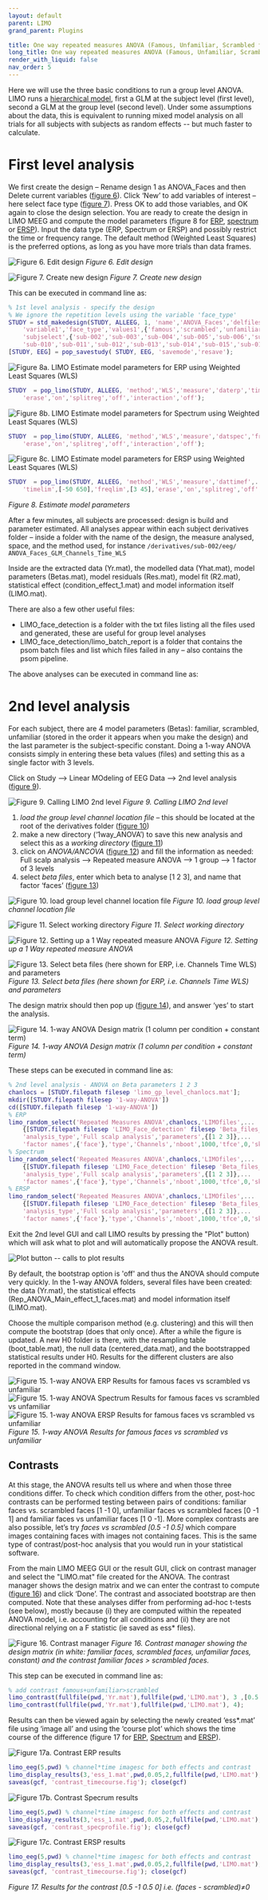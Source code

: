 ```yaml
---
layout: default
parent: LIMO
grand_parent: Plugins

title: One way repeated measures ANOVA (Famous, Unfamiliar, Scrambled faces as conditions)
long_title: One way repeated measures ANOVA (Famous, Unfamiliar, Scrambled faces as conditions)
render_with_liquid: false
nav_order: 5
---
```

Here we will use the three basic conditions to run a group level ANOVA. LIMO runs a [hierarchical model](https://raw.githubusercontent.com/LIMO-EEG-Toolbox/limo_meeg/master/resources/2016_SanDiego_StatisticalanalysisofEEGdata.pdf), first a GLM at the subject level (first level), second a GLM at the group level (second level). Under some assumptions about the data, this is equivalent to running mixed model analysis on all trials for all subjects with subjects as random effects -- but much faster to calculate. 

# First level analysis
We first create the design – Rename design 1 as ANOVA_Faces and then Delete current variables ([figure 6](https://raw.githubusercontent.com/LIMO-EEG-Toolbox/limo_meeg/master/resources/images/6.jpg)). Click ‘New’ to add variables of interest – here select face type ([figure 7](https://raw.githubusercontent.com/LIMO-EEG-Toolbox/limo_meeg/master/resources/images/7.jpg)). Press OK to add those variables, and OK again to close the design selection. You are ready to create the design in LIMO MEEG and compute the model parameters (figure 8 for [ERP](https://raw.githubusercontent.com/LIMO-EEG-Toolbox/limo_meeg/master/resources/images/8a.jpg), [spectrum](https://raw.githubusercontent.com/LIMO-EEG-Toolbox/limo_meeg/master/resources/images/8b.jpg) or [ERSP](https://raw.githubusercontent.com/LIMO-EEG-Toolbox/limo_meeg/master/resources/images/8c.jpg)). Input the data type (ERP, Spectrum or ERSP) and possibly restrict the time or frequency range. The default method (Weighted Least Squares) is the preferred options, as long as you have more trials than data frames. 

![Figure 6. Edit design](https://raw.githubusercontent.com/LIMO-EEG-Toolbox/limo_meeg/master/resources/images/6.jpg) 
_Figure 6. Edit design_  

![Figure 7. Create new design](https://raw.githubusercontent.com/LIMO-EEG-Toolbox/limo_meeg/master/resources/images/7.jpg) 
_Figure 7. Create new design_

This can be executed in command line as:
``` matlab
% 1st level analysis - specify the design
% We ignore the repetition levels using the variable 'face_type'
STUDY = std_makedesign(STUDY, ALLEEG, 1, 'name','ANOVA_Faces','delfiles','off','defaultdesign','off',...
    'variable1','face_type','values1',{'famous','scrambled','unfamiliar'},'vartype1','categorical',...
    'subjselect',{'sub-002','sub-003','sub-004','sub-005','sub-006','sub-007','sub-008','sub-009',...
    'sub-010','sub-011','sub-012','sub-013','sub-014','sub-015','sub-016','sub-017','sub-018','sub-019'});
[STUDY, EEG] = pop_savestudy( STUDY, EEG, 'savemode','resave');
```

![Figure 8a. LIMO Estimate model parameters for ERP using Weighted Least Squares (WLS)](https://raw.githubusercontent.com/LIMO-EEG-Toolbox/limo_meeg/master/resources/images/8a.jpg) 
``` matlab
STUDY  = pop_limo(STUDY, ALLEEG, 'method','WLS','measure','daterp','timelim',[-50 650],...
    'erase','on','splitreg','off','interaction','off');
```  

![Figure 8b. LIMO Estimate model parameters for Spectrum using Weighted Least Squares (WLS)](https://raw.githubusercontent.com/LIMO-EEG-Toolbox/limo_meeg/master/resources/images/8b.jpg) 
``` matlab
STUDY  = pop_limo(STUDY, ALLEEG, 'method','WLS','measure','datspec','freqlim',[3 45],...
    'erase','on','splitreg','off','interaction','off');
```  

![Figure 8c. LIMO Estimate model parameters for ERSP using Weighted Least Squares (WLS)](https://raw.githubusercontent.com/LIMO-EEG-Toolbox/limo_meeg/master/resources/images/8c.jpg) 
``` matlab
STUDY  = pop_limo(STUDY, ALLEEG, 'method','WLS','measure','dattimef',...
    'timelim',[-50 650],'freqlim',[3 45],'erase','on','splitreg','off','interaction','off');
```
_Figure 8. Estimate model parameters_  

After a few minutes, all subjects are processed: design is build and parameter estimated. All analyses appear within each subject derivatives folder – inside a folder with the name of the design, the measure analysed, space, and the method used, for instance
`/derivatives/sub-002/eeg/ ANOVA_Faces_GLM_Channels_Time_WLS`

Inside are the extracted data (Yr.mat), the modelled data (Yhat.mat), model parameters (Betas.mat), model residuals (Res.mat), model fit (R2.mat), statistical effect (condition_effect_1.mat) and model information itself (LIMO.mat).  

There are also a few other useful files: 
-	LIMO_face_detection is a folder with the txt files listing all the files used and generated, these are useful for group level analyses
-	LIMO_face_detection/limo_batch_report is a folder that contains the psom batch files and list which files failed in any – also contains the psom pipeline.  

The above analyses can be executed in command line as:  

# 2nd level analysis

For each subject, there are 4 model parameters (Betas): familiar, scrambled, unfamiliar (stored in the order it appears when you make the design) and the last parameter is the subject-specific constant. Doing a 1-way ANOVA consists simply in entering these beta values (files) and setting this as a single factor with 3 levels.  

Click on Study --> Linear MOdeling of EEG Data --> 2nd level analysis ([figure 9](https://raw.githubusercontent.com/LIMO-EEG-Toolbox/limo_meeg/master/resources/images/9.jpg)).

![Figure 9. Calling LIMO 2nd level](https://raw.githubusercontent.com/LIMO-EEG-Toolbox/limo_meeg/master/resources/images/9.jpg) 
_Figure 9. Calling LIMO 2nd level_  

1. *load the group level channel location file* – this should be located at the root of the derivatives folder ([figure 10](https://raw.githubusercontent.com/LIMO-EEG-Toolbox/limo_meeg/master/resources/images/10.jpg))
2. make a new directory (‘1way_ANOVA’) to save this new analysis and select this as a *working directory* ([figure 11](https://raw.githubusercontent.com/LIMO-EEG-Toolbox/limo_meeg/master/resources/images/11.jpg)) 
3. click on *ANOVA/ANCOVA* ([figure 12](https://raw.githubusercontent.com/LIMO-EEG-Toolbox/limo_meeg/master/resources/images/12.jpg)) and fill the information as needed: Full scalp analysis --> Repeated measure ANOVA --> 1 group --> 1 factor of 3 levels 
4. select *beta files*, enter which beta to analyse [1 2 3], and name that factor ‘faces’ ([figure 13](https://raw.githubusercontent.com/LIMO-EEG-Toolbox/limo_meeg/master/resources/images/13.jpg))  

![Figure 10. load group level channel location file](https://raw.githubusercontent.com/LIMO-EEG-Toolbox/limo_meeg/master/resources/images/10.jpg) 
_Figure 10. load group level channel location file_ 

![Figure 11. Select working directory](https://raw.githubusercontent.com/LIMO-EEG-Toolbox/limo_meeg/master/resources/images/11.jpg) 
_Figure 11. Select working directory_ 

![Figure 12. Setting up a 1 Way repeated measure ANOVA](https://raw.githubusercontent.com/LIMO-EEG-Toolbox/limo_meeg/master/resources/images/12.jpg) 
_Figure 12. Setting up a 1 Way repeated measure ANOVA_ 

![Figure 13. Select beta files (here shown for ERP, i.e. Channels Time WLS) and parameters](https://raw.githubusercontent.com/LIMO-EEG-Toolbox/limo_meeg/master/resources/images/13.jpg) 
_Figure 13. Select beta files (here shown for ERP, i.e. Channels Time WLS) and parameters_ 

The design matrix should then pop up ([figure 14](https://raw.githubusercontent.com/LIMO-EEG-Toolbox/limo_meeg/master/resources/images/14.jpg)), and answer ‘yes’ to start the analysis.

![Figure 14. 1-way ANOVA Design matrix (1 column per condition + constant term)](https://raw.githubusercontent.com/LIMO-EEG-Toolbox/limo_meeg/master/resources/images/14.jpg) 
_Figure 14. 1-way ANOVA Design matrix (1 column per condition + constant term)_ 

These steps can be executed in command line as:  
```matlab
% 2nd level analysis - ANOVA on Beta parameters 1 2 3
chanlocs = [STUDY.filepath filesep 'limo_gp_level_chanlocs.mat'];
mkdir([STUDY.filepath filesep '1-way-ANOVA'])
cd([STUDY.filepath filesep '1-way-ANOVA'])
% ERP
limo_random_select('Repeated Measures ANOVA',chanlocs,'LIMOfiles',...
    {[STUDY.filepath filesep 'LIMO_Face_detection' filesep 'Beta_files_ANOVA_Faces_GLM_Channels_Time_WLS.txt']},...
    'analysis_type','Full scalp analysis','parameters',{[1 2 3]},...
    'factor names',{'face'},'type','Channels','nboot',1000,'tfce',0,'skip design check','yes');
% Spectrum
limo_random_select('Repeated Measures ANOVA',chanlocs,'LIMOfiles',...
    {[STUDY.filepath filesep 'LIMO_Face_detection' filesep 'Beta_files_ANOVA_Faces_GLM_Channels_Frequency_WLS.txt']},...
    'analysis_type','Full scalp analysis','parameters',{[1 2 3]},...
    'factor names',{'face'},'type','Channels','nboot',1000,'tfce',0,'skip design check','yes');
% ERSP
limo_random_select('Repeated Measures ANOVA',chanlocs,'LIMOfiles',...
    {[STUDY.filepath filesep 'LIMO_Face_detection' filesep 'Beta_files_ANOVA_Faces_GLM_Channels_Time-Frequency_WLS.txt']},...
    'analysis_type','Full scalp analysis','parameters',{[1 2 3]},...
    'factor names',{'face'},'type','Channels','nboot',1000,'tfce',0,'skip design check','yes');
```

Exit the 2nd level GUI and call LIMO results by pressing the "Plot" button) which will ask what to plot and will automatically propose the ANOVA result.

![Plot button -- calls to plot results](https://raw.githubusercontent.com/LIMO-EEG-Toolbox/limo_meeg/master/resources/images/pre15.jpg) 

By default, the bootstrap option is 'off' and thus the ANOVA should compute very quickly. In the 1-way ANOVA folders, several files have been created: the data (Yr.mat), the statistical effects (Rep_ANOVA_Main_effect_1_faces.mat) and model information itself (LIMO.mat).

Choose the multiple comparison method (e.g. clustering) and this will then compute the bootstrap (does that only once). After a while the figure is updated. A new H0 folder is there, with the resampling table (boot_table.mat), the null data (centered_data.mat), and the bootstrapped statistical results under H0. Results for the different clusters are also reported in the command window. 

![Figure 15. 1-way ANOVA ERP Results for famous faces vs scrambled vs unfamiliar](https://raw.githubusercontent.com/LIMO-EEG-Toolbox/limo_meeg/master/resources/images/15a.jpg) 
![Figure 15. 1-way ANOVA Spectrum Results for famous faces vs scrambled vs unfamiliar](https://raw.githubusercontent.com/LIMO-EEG-Toolbox/limo_meeg/master/resources/images/15b.jpg) 
![Figure 15. 1-way ANOVA ERSP Results for famous faces vs scrambled vs unfamiliar](https://raw.githubusercontent.com/LIMO-EEG-Toolbox/limo_meeg/master/resources/images/15c.jpg) 
_Figure 15. 1-way ANOVA Results for famous faces vs scrambled vs unfamiliar_

## Contrasts

At this stage, the ANOVA results tell us where and when those three conditions differ. To check which condition differs from the other, post-hoc contrasts can be performed testing between pairs of conditions: familiar faces vs. scrambled faces [1 -1 0], unfamiliar faces vs scrambled faces [0 -1 1] and familiar faces vs unfamiliar faces [1 0 -1]. More complex contrasts are also possible, let’s try *faces vs scrambled [0.5 -1 0.5]* which compare images containing faces with images not containing faces. This is the same type of contrast/post-hoc analysis that you would run in your statistical software.

From the main LIMO MEEG GUI or the result GUI, click on contrast manager and select the "LIMO.mat" file created for the ANOVA. The contrast manager shows the design matrix and we can enter the contrast to compute ([figure 16](https://raw.githubusercontent.com/LIMO-EEG-Toolbox/limo_meeg/master/resources/images/16.jpg)) and click ‘Done’. The contrast and associated bootstrap are then computed. Note that these analyses differ from performing ad-hoc t-tests (see below), mostly because (i) they are computed within the repeated ANOVA model, i.e. accounting for all conditions and (ii) they are not directional relying on a F statistic (ie saved as ess* files).

![Figure 16. Contrast manager ](https://raw.githubusercontent.com/LIMO-EEG-Toolbox/limo_meeg/master/resources/images/16.jpg) 
_Figure 16. Contrast manager showing the design matrix (in white: familiar faces, scrambled faces, unfamiliar faces, constant) and the contrast familiar faces > scrambled faces._  

This step can be executed in command line as:  

```matlab
% add contrast famous+unfamiliar>scrambled
limo_contrast(fullfile(pwd,'Yr.mat'),fullfile(pwd,'LIMO.mat'), 3 ,[0.5 -1 0.5]); % compute a new contrast
limo_contrast(fullfile(pwd,'Yr.mat'),fullfile(pwd,'LIMO.mat'), 4);               % do the bootstrap of the last contrast
```  

Results can then be viewed again by selecting the newly created ‘ess*.mat’ file using ‘image all’ and using the ‘course plot’ which shows the time course of the difference (figure 17 for [ERP](https://raw.githubusercontent.com/LIMO-EEG-Toolbox/limo_meeg/master/resources/images/17a.jpg), [Spectrum](https://raw.githubusercontent.com/LIMO-EEG-Toolbox/limo_meeg/master/resources/images/17b.jpg) and [ERSP](https://raw.githubusercontent.com/LIMO-EEG-Toolbox/limo_meeg/master/resources/images/17c.jpg)).  

![Figure 17a. Contrast ERP results ](https://raw.githubusercontent.com/LIMO-EEG-Toolbox/limo_meeg/master/resources/images/17a.jpg) 
```matlab
limo_eeg(5,pwd) % channel*time imagesc for both effects and contrast
limo_display_results(3,'ess_1.mat',pwd,0.05,2,fullfile(pwd,'LIMO.mat'),0,'channels',49); % course plot
saveas(gcf, 'contrast_timecourse.fig'); close(gcf)
```
![Figure 17b. Contrast Specrum results ](https://raw.githubusercontent.com/LIMO-EEG-Toolbox/limo_meeg/master/resources/images/17b.jpg) 
```matlab
limo_eeg(5,pwd) % channel*time imagesc for both effects and contrast
limo_display_results(3,'ess_1.mat',pwd,0.05,2,fullfile(pwd,'LIMO.mat'),0,'channels',49); % course plot
saveas(gcf, 'contrast_specprofile.fig'); close(gcf)
```

![Figure 17c. Contrast ERSP results ](https://raw.githubusercontent.com/LIMO-EEG-Toolbox/limo_meeg/master/resources/images/17c.jpg) 
```matlab
limo_eeg(5,pwd) % channel*time imagesc for both effects and contrast
limo_display_results(3,'ess_1.mat',pwd,0.05,2,fullfile(pwd,'LIMO.mat'),0,'channels',49); % course plot
saveas(gcf, 'contrast_timecourse.fig'); close(gcf)
```
_Figure 17. Results for the contrast [0.5 -1 0.5 0] i.e. (faces - scrambled)≠0_ 

